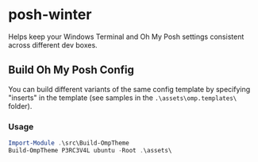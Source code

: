 # posh-winter

Helps keep your Windows Terminal and Oh My Posh settings consistent across different dev boxes.

## Build Oh My Posh Config

You can build different variants of the same config template by specifying "inserts" in the template (see samples in the `.\assets\omp.templates\` folder).

### Usage

```powershell
Import-Module .\src\Build-OmpTheme
Build-OmpTheme P3RC3V4L ubuntu -Root .\assets\
```
